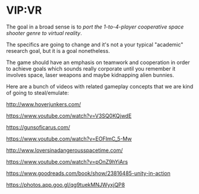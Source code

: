 # VIP:VR

The goal in a broad sense is to *port the 1-to-4-player cooperative space shooter genre to virtual reality*.

The specifics are going to change and it's not a your typical "academic" research goal, but it is a goal nonetheless.

The game should have an emphasis on teamwork and cooperation in order to achieve goals which sounds really corporate until you remember it involves space, laser weapons and maybe kidnapping alien bunnies.

Here are a bunch of videos with related gameplay concepts that we are kind of going to steal/emulate:

http://www.hoverjunkers.com/

https://www.youtube.com/watch?v=V3SQ0KQjwdE

https://gunsoficarus.com/

https://www.youtube.com/watch?v=EOFImC_5-Mw

http://www.loversinadangerousspacetime.com/

https://www.youtube.com/watch?v=pOnZ9hYiArs

https://www.goodreads.com/book/show/23816485-unity-in-action

https://photos.app.goo.gl/qg9tuekMNJWyxjQP8
